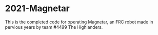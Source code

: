 # 2021-Magnetar

This is the completed code for operating Magnetar, an FRC robot made in pervious years by team #4499 The Highlanders.

